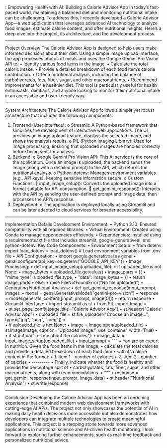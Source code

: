 : Empowering Health with AI: Building a Calorie Advisor App
In today’s fast-paced world, maintaining a balanced diet and monitoring nutritional intake can be challenging. To address this, I recently developed a Calorie Advisor App—a web application that leverages advanced AI technology to analyze food images, estimate calorie content, and offer nutritional insights. Here’s a deep dive into the project, its architecture, and the development process.
________________________________________
Project Overview
The Calorie Advisor App is designed to help users make informed decisions about their diet. Using a simple image upload interface, the app processes photos of meals and uses the Google Gemini Pro Vision API to:
•	Identify various food items in the image.
•	Calculate the total caloric intake.
•	Provide a detailed breakdown of each food item’s calorie contribution.
•	Offer a nutritional analysis, including the balance of carbohydrates, fats, fiber, sugar, and other macronutrients.
•	Recommend improvements for a healthier diet.
This tool is particularly useful for health enthusiasts, dietitians, and anyone looking to monitor their nutritional intake in an accessible and user-friendly way.
________________________________________
System Architecture
The Calorie Advisor App follows a simple yet robust architecture that includes the following components:
1.	Frontend (User Interface):
o	Streamlit: A Python-based framework that simplifies the development of interactive web applications. The UI provides an image upload feature, displays the selected image, and shows the analysis results.
o	PIL (Python Imaging Library): Used for image processing, ensuring that uploaded images are handled correctly before being sent for analysis.
2.	Backend:
o	Google Gemini Pro Vision API: This AI service is the core of the application. Once an image is uploaded, the backend sends the image (along with a detailed prompt) to the API, which returns the nutritional analysis.
o	Python-dotenv: Manages environment variables (e.g., API keys), keeping sensitive information secure.
o	Custom Functions: 
	input_image_setup(): Converts the uploaded image into a format suitable for API consumption.
	get_gemini_response(): Interacts with the API by sending the user-defined prompt and image data, then processes the API’s response.
3.	Deployment:
o	The application is deployed locally using Streamlit and can be later adapted to cloud services for broader accessibility.
________________________________________
Implementation Details
Development Environment:
•	Python 3.10: Ensured compatibility with all required libraries.
•	Virtual Environment: Created using Conda to manage dependencies efficiently.
•	Dependencies: Installed using a requirements.txt file that includes streamlit, google-generativeai, and python-dotenv.
Key Code Components:
•	Environment Setup:
•	from dotenv import load_dotenv
•	load_dotenv()  # Load environment variables from .env file
•	API Configuration:
•	import google.generativeai as genai
•	genai.configure(api_key=os.getenv("GOOGLE_API_KEY"))
•	Image Processing:
•	def input_image_setup(uploaded_file):
•	    if uploaded_file is not None:
•	        image_bytes = uploaded_file.getvalue()
•	        image_parts = [{
•	            "mime_type": uploaded_file.type,
•	            "data": image_bytes
•	        }]
•	        return image_parts
•	    else:
•	        raise FileNotFoundError("No file uploaded")
•	Generating Nutritional Analysis:
•	def get_gemini_response(input_prompt, image):
•	    model = genai.GenerativeModel("gemini-pro-vision")
•	    response = model.generate_content([input_prompt, image[0]])
•	    return response
•	Streamlit Interface:
•	import streamlit as st
•	from PIL import Image
•	
•	st.set_page_config(page_title="Calorie Advisor App")
•	st.header("Calorie Advisor App")
•	uploaded_file = st.file_uploader("Choose an image...", type=["jpg", "png", "jpeg"])
•	
•	if uploaded_file is not None:
•	    image = Image.open(uploaded_file)
•	    st.image(image, caption="Uploaded Image.", use_container_width=True)
•	
•	if st.button("Tell me about the calories"):
•	    image_data = input_image_setup(uploaded_file)
•	    input_prompt = """
•	        You are an expert in nutrition. Given the food items in the image,
•	        calculate the total calories and provide a detailed breakdown of each food item
•	        with its calorie content in the format:
•	        1. Item 1 - number of calories
•	        2. Item 2 - number of calories
•	        ---------
•	        Finally, indicate whether the food is healthy and provide the percentage split of 
•	        carbohydrates, fats, fiber, sugar, and other macronutrients, along with recommendations.
•	    """
•	    response = get_gemini_response(input_prompt, image_data)
•	    st.header("Nutritional Analysis")
•	    st.write(response)
________________________________________
Conclusion
Developing the Calorie Advisor App has been an enriching experience that combined modern web development frameworks with cutting-edge AI APIs. The project not only showcases the potential of AI in making daily health decisions more accessible but also demonstrates how developers can integrate multiple technologies to create meaningful applications.
This project is a stepping stone towards more advanced applications in nutritional science and AI-driven health monitoring. I look forward to exploring further enhancements, such as real-time feedback and personalized nutritional advice.
